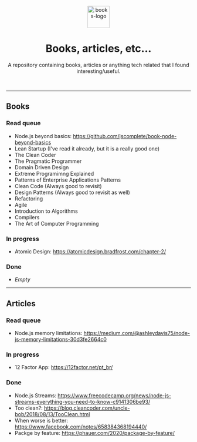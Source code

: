 <p align="center">
  <img src="https://emojipedia-us.s3.dualstack.us-west-1.amazonaws.com/thumbs/120/apple/285/books_1f4da.png" alt="books-logo" width="60"/>
</p>
<h1 align="center">
    Books, articles, etc...
</h1>
<p align="center">
A repository containing books, articles or anything tech related that I found interesting/useful.

</p>

<br />

--- 

## Books
### Read queue
- Node.js beyond basics: https://github.com/jscomplete/book-node-beyond-basics
- Lean Startup (I've read it already, but it is a really good one)
- The Clean Coder
- The Pragmatic Programmer
- Domain Driven Design
- Extreme Programimng Explained
- Patterns of Enterprise Applications Patterns
- Clean Code (Always good to revisit)
- Design Patterns (Always good to revisit as well)
- Refactoring
- Agile
- Introduction to Algorithms
- Compilers
- The Art of Computer Programming

### In progress
- Atomic Design: https://atomicdesign.bradfrost.com/chapter-2/

### Done
- _Empty_

---
## Articles
### Read queue
- Node.js memory limitations: https://medium.com/@ashleydavis75/node-js-memory-limitations-30d3fe2664c0

### In progress
- 12 Factor App: https://12factor.net/pt_br/

### Done
- Node.js Streams: https://www.freecodecamp.org/news/node-js-streams-everything-you-need-to-know-c9141306be93/
- Too clean?: https://blog.cleancoder.com/uncle-bob/2018/08/13/TooClean.html
- When worse is better: https://www.facebook.com/notes/658384368194440/
- Packge by feature: https://phauer.com/2020/package-by-feature/
